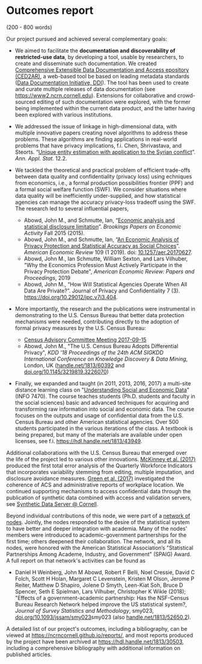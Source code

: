 # Outcomes report

 (200 - 800 words)

 Our project pursued and achieved several complementary goals: 

 - We aimed to facilitate the **documentation and discoverability of restricted-use data**, by developing a tool, usable by researchers, to create and disseminate such documentation. We created [Comprehensive Extensible Data Documentation and Access
epository (CED2AR)](https://github.com/ncrncornell/ced2ar), a web-based tool  be based on leading metadata standards ([Data Documentation Initiative, DDI](http://www.ddialliance.org/)). The tool has been used to create and curate multiple releases of data documentation (see https://www2.ncrn.cornell.edu). Extensions for collaborative and crowd-sourced editing of such documentation were explored, with the former being implemented within the current data product, and the latter having been explored with various institutions.

- We addressed the issue of linkage in high-dimensional data, with multiple innovative papers creating novel algorithms to address these problems. These algorithms are finding applications in real-world problems that have privacy implications, f.i.  Chen,  Shrivastava, and Steorts. “[Unique entity estimation with application to the Syrian conflict](https://doi.org/10.1214/18-AOAS1163)”. *Ann. Appl. Stat.* 12.2.
 
- We tackled the theoretical and practical problem of efficient trade-offs between data quality and confidentiality (privacy loss) using echniques from economics, i.e., a formal production possibilities frontier (PPF) and a formal social welfare function (SWF). We consider situations where data quality will be inefficiently under-supplied, and how statistical agencies can manage the accuracy privacy-loss tradeoff using the SWF. The research led to several influential papers, 
    - Abowd, John M., and Schmutte, Ian, “[Economic analysis and statistical disclosure limitation](http://www.brookings.edu/about/projects/bpea/papers/2015/economic-analysis-statistical-disclosure-limitation)”. *Brookings Papers on Economic Activity* Fall 2015 (2015). 
    - Abowd, John M., and Schmutte, Ian, “[An Economic Analysis of Privacy Protection and Statistical Accuracy as Social Choices](https://doi.org/10.1257/aer.20170627)”. *American Economic Review* 109 (1 2019). doi: [10.1257/aer.20170627](https://doi.org/10.1257/aer.20170627).
    - Abowd, John M., Ian Schmutte, William Sexton, and Lars Vilhuber, "Why the Economics Profession Must Actively Participate in the Privacy Protection Debate", *American Economic Review: Papers and Proceedings*, 2019
    - Abowd, John M., “How Will Statistical Agencies Operate When All Data Are Private?”. Journal of Privacy and Confidentiality 7 (3). https://doi.org/10.29012/jpc.v7i3.404.
- More importantly, the research and the publications were instrumental in demonstrating to the U.S. Census Bureau that better data protection mechanisms were needed, contributing directly to the adoption of formal privacy measures by the U.S. Census Bureau:
    - [Census Advisory Committee Meeting 2017-09-15](https://www.census.gov/about/cac/sac/meetings/2017-09-meeting.html)
    - Abowd, John M., "The U.S. Census Bureau Adopts Differential Privacy", *KDD '18 Proceedings of the 24th ACM SIGKDD International Conference on Knowledge Discovery & Data Mining*, London, UK ([handle.net/1813/60392](https://hdl.handle.net/1813/60392) and [doi.org/10.1145/3219819.3226070](https://doi.org/10.1145/3219819.3226070))
- Finally, we  expanded and taught (in 2011, 2013, 2016, 2017) a multi-site distance learning class on "[Understanding Social and Economic Data](http://www.vrdc.cornell.edu/info7470/)" (INFO 7470). The course  teaches students (Ph.D. students and faculty in the social sciences) basic and advanced techniques for acquiring and transforming raw information into social and economic data. The course focuses on the outputs and usage of confidential data from the U.S. Census Bureau and other American statistical agencies. Over 500 students participated in the various iterations of the class. A textbook is being prepared, but many of the materials are available under open licenses, see f.i. https://hdl.handle.net/1813/43949. 

Additional collaborations with the U.S. Census Bureau that emerged over the life of the project led to various other innovations. [McKinney et al. (2017)](https://ideas.repec.org/p/cen/wpaper/17-71.html) produced the first total error analysis of the Quarterly Workforce Indicators that incorporates variability stemming from editing, multiple imputation, and disclosure avoidance measures. [Green et al. (2017)](https://ideas.repec.org/p/cen/wpaper/17-34.html) investigated the coherence of ACS and administrative reports of workplace location. We continued supporting mechanisms to access confidential data through the publication of synthetic data combined with access and validation servers, see [Synthetic Data Server @ Cornell](https://www2.vrdc.cornell.edu/news/synthetic-data-server/).

Beyond individual contributions of this node, we were part of a [network of nodes](https://www.ncrn.info). Jointly, the nodes responded to the desire of the statistical system to have better and deeper integration with academia. Many of the nodes' members were introduced to academic-government partnerships for the first time; others deepened their collaboration. The network, and all its nodes, were honored with the American Statistical Association’s "Statistical Partnerships Among Academe, Industry, and Government" (SPAIG) Award. A full report on that network's activities can be found as
   - Daniel H Weinberg, John M Abowd, Robert F Belli, Noel Cressie, David C Folch, Scott H Holan, Margaret C Levenstein, Kristen M Olson, Jerome P Reiter, Matthew D Shapiro, Jolene D Smyth, Leen-Kiat Soh, Bruce D Spencer, Seth E Spielman, Lars Vilhuber, Christopher K Wikle (2018); "Effects of a government-academic partnership: Has the NSF-Census Bureau Research Network helped improve the US statistical system?, *Journal of Survey Statistics and Methodology*, smy023, [doi.org/10.1093/jssam/smy023](https://doi.org/10.1093/jssam/)smy023 (also [handle.net/1813/52650.2](http://hdl.handle.net/1813/52650.2)).

A detailed list of our project's outcomes, including a bibliography, can be viewed at https://ncrncornell.github.io/reports/, and most reports produced by the project have been archived at https://hdl.handle.net/1813/30503, including a comprehensive bibliography with additional information on published articles.
